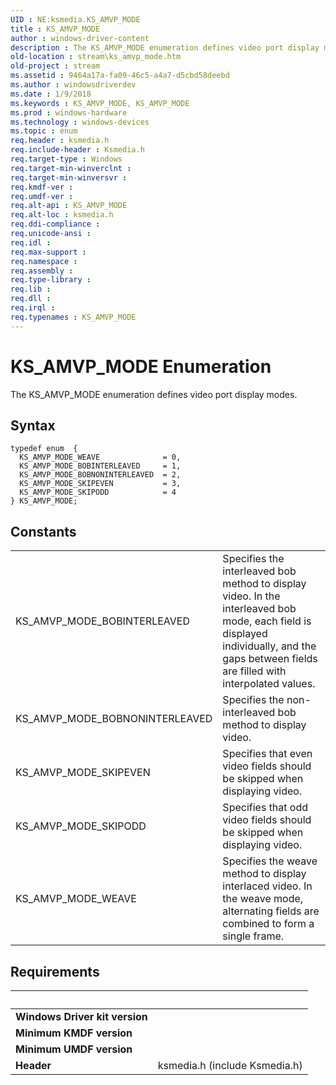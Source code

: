 ```yaml
---
UID : NE:ksmedia.KS_AMVP_MODE
title : KS_AMVP_MODE
author : windows-driver-content
description : The KS_AMVP_MODE enumeration defines video port display modes.
old-location : stream\ks_amvp_mode.htm
old-project : stream
ms.assetid : 9464a17a-fa09-46c5-a4a7-d5cbd58deebd
ms.author : windowsdriverdev
ms.date : 1/9/2018
ms.keywords : KS_AMVP_MODE, KS_AMVP_MODE
ms.prod : windows-hardware
ms.technology : windows-devices
ms.topic : enum
req.header : ksmedia.h
req.include-header : Ksmedia.h
req.target-type : Windows
req.target-min-winverclnt : 
req.target-min-winversvr : 
req.kmdf-ver : 
req.umdf-ver : 
req.alt-api : KS_AMVP_MODE
req.alt-loc : ksmedia.h
req.ddi-compliance : 
req.unicode-ansi : 
req.idl : 
req.max-support : 
req.namespace : 
req.assembly : 
req.type-library : 
req.lib : 
req.dll : 
req.irql : 
req.typenames : KS_AMVP_MODE
---
```


# KS_AMVP_MODE Enumeration
The KS_AMVP_MODE enumeration defines video port display modes.

## Syntax
````
typedef enum  { 
  KS_AMVP_MODE_WEAVE              = 0,
  KS_AMVP_MODE_BOBINTERLEAVED     = 1,
  KS_AMVP_MODE_BOBNONINTERLEAVED  = 2,
  KS_AMVP_MODE_SKIPEVEN           = 3,
  KS_AMVP_MODE_SKIPODD            = 4
} KS_AMVP_MODE;
````

## Constants

<table>

<tr>
<td>KS_AMVP_MODE_BOBINTERLEAVED</td>
<td>Specifies the interleaved bob method to display video. In the interleaved bob mode, each field is displayed individually, and the gaps between fields are filled with interpolated values.</td>
</tr>

<tr>
<td>KS_AMVP_MODE_BOBNONINTERLEAVED</td>
<td>Specifies the non-interleaved bob method to display video.</td>
</tr>

<tr>
<td>KS_AMVP_MODE_SKIPEVEN</td>
<td>Specifies that even video fields should be skipped when displaying video.</td>
</tr>

<tr>
<td>KS_AMVP_MODE_SKIPODD</td>
<td>Specifies that odd video fields should be skipped when displaying video.</td>
</tr>

<tr>
<td>KS_AMVP_MODE_WEAVE</td>
<td>Specifies the weave method to display interlaced video. In the weave mode, alternating fields are combined to form a single frame.</td>
</tr>
</table>


## Requirements
| &nbsp; | &nbsp; |
| ---- |:---- |
| **Windows Driver kit version** |  |
| **Minimum KMDF version** |  |
| **Minimum UMDF version** |  |
| **Header** | ksmedia.h (include Ksmedia.h) |